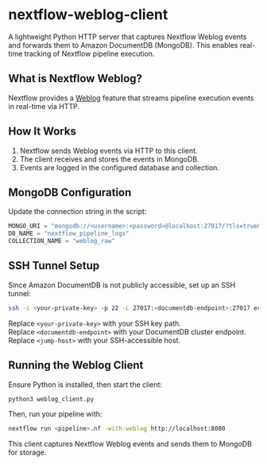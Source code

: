 # nextflow-weblog-client
A lightweight Python HTTP server that captures Nextflow Weblog events and forwards them to Amazon DocumentDB (MongoDB). This enables real-time tracking of Nextflow pipeline execution.

## What is Nextflow Weblog?
Nextflow provides a [Weblog](https://github.com/nextflow-io/weblog) feature that streams pipeline execution events in real-time via HTTP.

## How It Works
1. Nextflow sends Weblog events via HTTP to this client.
2. The client receives and stores the events in MongoDB.
3. Events are logged in the configured database and collection.

## MongoDB Configuration
Update the connection string in the script:
```python
MONGO_URI = "mongodb://<username>:<password>@localhost:27017/?tls=true&tlsCAFile=<path-to-ca-file>&directConnection=true&tlsAllowInvalidHostnames=true"
DB_NAME = "nextflow_pipeline_logs"
COLLECTION_NAME = "weblog_raw"
```

## SSH Tunnel Setup
Since Amazon DocumentDB is not publicly accessible, set up an SSH tunnel:

```sh
ssh -i <your-private-key> -p 22 -L 27017:<documentdb-endpoint>:27017 ec2-user@<jump-host> -N
```

Replace `<your-private-key>` with your SSH key path.  
Replace `<documentdb-endpoint>` with your DocumentDB cluster endpoint.  
Replace `<jump-host>` with your SSH-accessible host.  

## Running the Weblog Client
Ensure Python is installed, then start the client:

```sh
python3 weblog_client.py
```

Then, run your pipeline with:

```sh
nextflow run <pipeline>.nf -with-weblog http://localhost:8080
```
This client captures Nextflow Weblog events and sends them to MongoDB for storage.  

